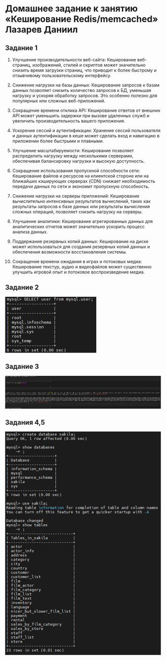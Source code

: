 # Домашнее задание к занятию «Кеширование Redis/memcached» Лазарев Даниил
## Задание 1

1) Улучшение производительности веб-сайта: Кеширование веб-страниц, изображений, стилей и скриптов может значительно снизить время загрузки страниц, что приводит к более быстрому и отзывчивому пользовательскому интерфейсу.

2) Снижение нагрузки на базы данных: Кеширование запросов к базам данных позволяет снизить количество запросов к БД, уменьшая нагрузку и ускоряя обработку запросов. Это особенно полезно для популярных или сложных веб-приложений.

3) Сокращение времени отклика API: Кеширование ответов от внешних API может уменьшить задержки при вызове удаленных служб и увеличить производительность вашего приложения.

4) Ускорение сессий и аутентификации: Хранение сессий пользователя и данных аутентификации в кеше может сделать вход и навигацию в приложении более быстрыми и плавными.

5) Улучшение масштабируемости: Кеширование позволяет распределить нагрузку между несколькими серверами, обеспечивая балансировку нагрузки и высокую доступность.

6) Сокращение использования пропускной способности сети: Кеширование файлов и ресурсов на клиентской стороне или на ближайших кэширующих серверах (CDN) снижает необходимость передачи данных по сети и экономит пропускную способность.

7) Снижение нагрузки на серверы приложений: Кеширование вычислительно интенсивных результатов вычислений, таких как результаты запросов к базе данных или результаты вычисления сложных операций, позволяет снизить нагрузку на серверы.

8) Улучшение аналитики: Кеширование агрегированных данных для аналитических отчетов может значительно ускорить процесс анализа данных.

9) Поддержание резервных копий данных: Кеширование на диске может использоваться для создания резервных копий данных и обеспечения возможности восстановления системы.

10) Сокращение времени ожидания в играх и потоковых медиа: Кеширование текстур, аудио и видеофайлов может существенно улучшить игровой опыт и потоковое воспроизведение медиа.
## Задание 2

![Скриншот-1](https://github.com/n123tw/netology-sysadm-db-is/blob/main/12-02/img/1.jpg)

## Задание 3

![Скриншот-2](https://github.com/n123tw/netology-sysadm-db-is/blob/main/12-02/img/2.jpg)

## Задания 4,5

![Скриншот-3](https://github.com/n123tw/netology-sysadm-db-is/blob/main/12-02/img/3.jpg)